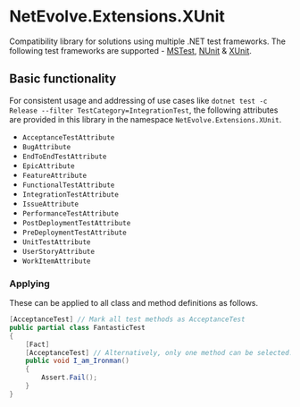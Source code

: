 # NetEvolve.Extensions.XUnit

Compatibility library for solutions using multiple .NET test frameworks.
The following test frameworks are supported -
[MSTest](https://www.nuget.org/packages/NetEvolve.Extensions.MSTest),
[NUnit](https://www.nuget.org/packages/NetEvolve.Extensions.NUnit) &
[XUnit](https://www.nuget.org/packages/NetEvolve.Extensions.XUnit).

## Basic functionality

For consistent usage and addressing of use cases like
`dotnet test -c Release --filter TestCategory=IntegrationTest`,
the following attributes are provided in this library in the namespace `NetEvolve.Extensions.XUnit`.

-  `AcceptanceTestAttribute`
-  `BugAttribute`
-  `EndToEndTestAttribute`
-  `EpicAttribute`
-  `FeatureAttribute`
-  `FunctionalTestAttribute`
-  `IntegrationTestAttribute`
-  `IssueAttribute`
-  `PerformanceTestAttribute`
-  `PostDeploymentTestAttribute`
-  `PreDeploymentTestAttribute`
-  `UnitTestAttribute`
-  `UserStoryAttribute`
-  `WorkItemAttribute`

### Applying

These can be applied to all class and method definitions as follows.

```cs
[AcceptanceTest] // Mark all test methods as AcceptanceTest
public partial class FantasticTest
{
    [Fact]
    [AcceptanceTest] // Alternatively, only one method can be selected.
    public void I_am_Ironman()
    {
        Assert.Fail();
    }
}
```